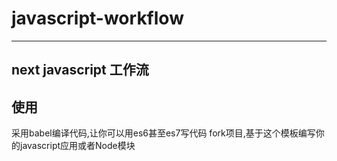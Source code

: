 # javascript-workflow

***
## next javascript 工作流

## 使用
采用babel编译代码,让你可以用es6甚至es7写代码
fork项目,基于这个模板编写你的javascript应用或者Node模块
